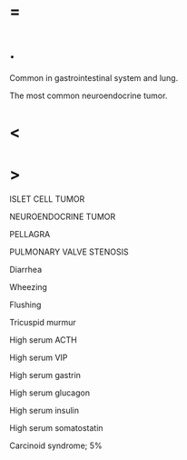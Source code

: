 # =

# .

Common in gastrointestinal system and lung.

The most common neuroendocrine tumor.

# <

# >

ISLET CELL TUMOR

NEUROENDOCRINE TUMOR

PELLAGRA

PULMONARY VALVE STENOSIS

Diarrhea

Wheezing

Flushing

Tricuspid murmur

High serum ACTH

High serum VIP

High serum gastrin

High serum glucagon

High serum insulin

High serum somatostatin

Carcinoid syndrome; 5%
